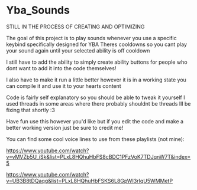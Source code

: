 # Yba_Sounds

STILL IN THE PROCESS OF CREATING AND OPTIMIZING

The goal of this project is to play sounds whenever you use a specific keybind specifically designed for YBA
Theres cooldowns so you cant play your sound again until your selected ability is off cooldown

I still have to add the ability to simply create ability buttons for people who dont want to add it into the code themselves!

I also have to make it run a little better however it is in a working state you can compile it and use it to your hearts content

Code is fairly self explanatory so you should be able to tweak it yourself I used threads in some areas where there probably shouldnt be threads Ill be fixing that shortly :3

Have fun use this however you'd like but if you edit the code and make a better working version just be sure to credit me!

You can find some cool voice lines to use from these playlists (not mine): 

https://www.youtube.com/watch?v=vMVZb5U_iSk&list=PLxL8HQhuHbFS8cBDC1PFzVoK7TDJqnW7T&index=5

https://www.youtube.com/watch?v=UB3B8tDQaqg&list=PLxL8HQhuHbFSKS6L8GpWI3rIqU5WMMetP

